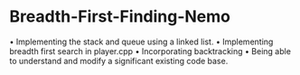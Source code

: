 # Breadth-First-Finding-Nemo
• Implementing the stack and queue using a linked list.
• Implementing breadth first search in player.cpp
• Incorporating backtracking
• Being able to understand and modify a significant existing code base.
